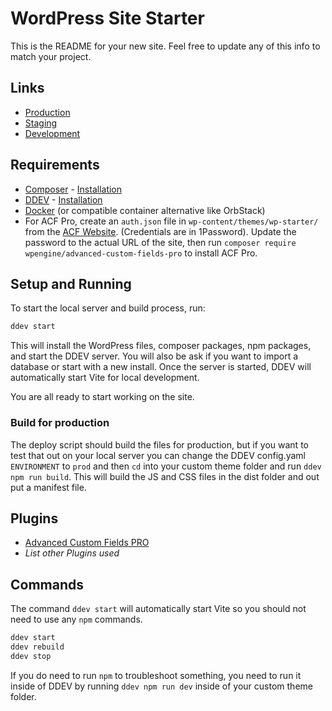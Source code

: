 # WordPress Site Starter
This is the README for your new site. Feel free to update any of this info to match your project. 

## Links
-   [Production](#UPDATETHIS)
-   [Staging](#UPDATETHIS)
-   [Development](#UPDATETHIS)

## Requirements
* [Composer](https://getcomposer.org/) - [Installation](https://getcomposer.org/doc/00-intro.md#installation-linux-unix-macos)
* [DDEV](https://ddev.readthedocs.io/en/stable/) - [Installation](https://ddev.readthedocs.io/en/stable/users/install/ddev-installation/)
* [Docker](https://docs.docker.com/desktop/install/mac-install/) (or compatible container alternative like OrbStack)
* For ACF Pro, create an `auth.json` file in `wp-content/themes/wp-starter/` from the [ACF Website](https://www.advancedcustomfields.com/my-account/view-licenses/). (Credentials are in 1Password). Update the password to the actual URL of the site, then run `composer require wpengine/advanced-custom-fields-pro` to install ACF Pro.

## Setup and Running
To start the local server and build process, run: 

```bash
ddev start
```

This will install the WordPress files, composer packages, npm packages, and start the DDEV server. You will also be ask if you want to import a database or start with a new install. Once the server is started, DDEV will automatically start Vite for local development. 

You are all ready to start working on the site.

### Build for production
The deploy script should build the files for production, but if you want to test that out on your local server you can change the DDEV config.yaml `ENVIRONMENT` to `prod` and then `cd` into your custom theme folder and run `ddev npm run build`. This will build the JS and CSS files in the dist folder and out put a manifest file.

## Plugins
* [Advanced Custom Fields PRO](https://www.advancedcustomfields.com/pro/)
* *List other Plugins used*

## Commands
The command `ddev start` will automatically start Vite so you should not need to use any `npm` commands. 

```bash
ddev start
ddev rebuild
ddev stop
```
If you do need to run `npm` to troubleshoot something, you need to run it inside of DDEV by running `ddev npm run dev` inside of your custom theme folder.
